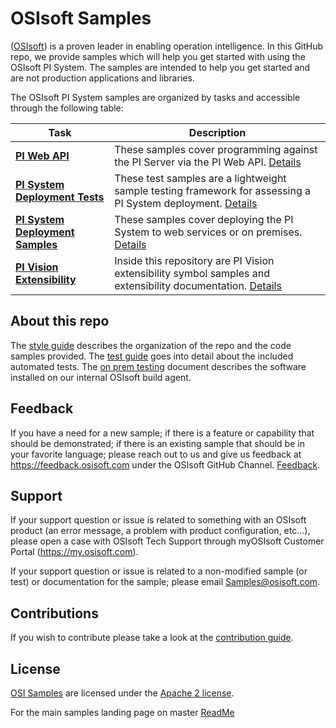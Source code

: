 # OSIsoft Samples

([OSIsoft](https://www.osisoft.com/)) is a proven leader in enabling operation intelligence. In this GitHub repo, we provide samples which will help you get started with using the OSIsoft PI System. The samples are intended to help you get started and are not production applications and libraries.

The OSIsoft PI System samples are organized by tasks and accessible through the following table:

| Task                                                                         | Description                                                                                                                                           |
| ---------------------------------------------------------------------------- | ----------------------------------------------------------------------------------------------------------------------------------------------------- |
| **<a href="piwebapi_samples/">PI Web API</a>**                               | These samples cover programming against the PI Server via the PI Web API. <a href="piwebapi_samples/">Details</a>                                     |
| **<a href="PI-System-Deployment-Tests/">PI System Deployment Tests</a>**     | These test samples are a lightweight sample testing framework for assessing a PI System deployment. <a href="PI-System-Deployment-Tests/">Details</a> |
| **<a href="PI-System-Deployment-Samples/">PI System Deployment Samples</a>** | These samples cover deploying the PI System to web services or on premises. <a href="PI-System-Deployment-Samples/">Details</a>                       |
| **<a href="PI-Vision-Extensibility/">PI Vision Extensibility</a>**           | Inside this repository are PI Vision extensibility symbol samples and extensibility documentation. <a href="PI-Vision-Custom-Symbol/">Details</a>     |

## About this repo

The [style guide](https://github.com/osisoft/OSI-Samples/blob/master/STYLE_GUIDE.md) describes the organization of the repo and the code samples provided. The [test guide](https://github.com/osisoft/OSI-Samples/blob/master/TEST_GUIDE.md) goes into detail about the included automated tests. The [on prem testing](https://github.com/osisoft/OSI-Samples/blob/master/miscellaneous/ON_PREM_TESTING.md) document describes the software installed on our internal OSIsoft build agent.

## Feedback

If you have a need for a new sample; if there is a feature or capability that should be demonstrated; if there is an existing sample that should be in your favorite language; please reach out to us and give us feedback at https://feedback.osisoft.com under the OSIsoft GitHub Channel. [Feedback](https://feedback.osisoft.com/forums/922279-osisoft-github).

## Support

If your support question or issue is related to something with an OSIsoft product (an error message, a problem with product configuration, etc...), please open a case with OSIsoft Tech Support through myOSIsoft Customer Portal (https://my.osisoft.com).

If your support question or issue is related to a non-modified sample (or test) or documentation for the sample; please email Samples@osisoft.com.

## Contributions

If you wish to contribute please take a look at the [contribution guide](https://github.com/osisoft/OSI-Samples/blob/master/CONTRIBUTING.md).

## License

[OSI Samples](https://github.com/osisoft/OSI-Samples) are licensed under the [Apache 2 license](LICENSE).

For the main samples landing page on master [ReadMe](https://github.com/osisoft/OSI-Samples)

